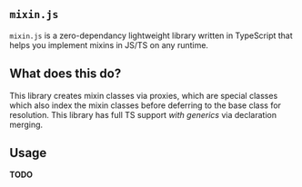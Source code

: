 ## `mixin.js` 
`mixin.js` is a zero-dependancy lightweight library written in TypeScript that helps you implement mixins in JS/TS on any runtime.

## What does this do?
This library creates mixin classes via proxies, which are special classes which also index the mixin classes before deferring to the base class for resolution.
This library has full TS support *with generics* via declaration merging.

## Usage
**TODO**
